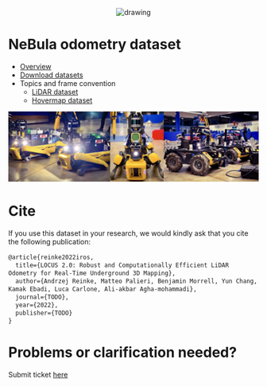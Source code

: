 <p align="center">
<img src="images/Combined.png" alt="drawing" width="1000"/>
</p>

# NeBula odometry dataset

- [Overview](pages/overview.md)
- [Download datasets](pages/dataset.md)
- Topics and frame convention
  - [LiDAR dataset](pages/topic_lidar.md)
  - [Hovermap dataset](pages/topic_hovermap.md)



<img src="images/all_robots2.png" alt="drawing" width="1000"/>

# Cite

If you use this dataset in your research, we would kindly ask that you cite the following publication:

```
@article{reinke2022iros,
  title={LOCUS 2.0: Robust and Computationally Efficient LiDAR Odometry for Real-Time Underground 3D Mapping},
  author={Andrzej Reinke, Matteo Palieri, Benjamin Morrell, Yun Chang, Kamak Ebadi, Luca Carlone, Ali-akbar Agha-mohammadi},
  journal={TODO},
  year={2022},
  publisher={TODO}
}
```

# Problems or clarification needed?
Submit ticket [here](https://github.com/NeBula-Autonomy/nebula-odometry-dataset/issues)
